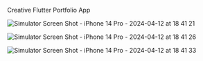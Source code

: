  Creative Flutter Portfolio App

 ![Simulator Screen Shot - iPhone 14 Pro - 2024-04-12 at 18 41 21](https://github.com/ambegavenitinbalaji/portfolio_app_flutter/assets/86120830/8c21f3a3-8b21-4bbc-b9ee-cbb78d23bd2c)

![Simulator Screen Shot - iPhone 14 Pro - 2024-04-12 at 18 41 26](https://github.com/ambegavenitinbalaji/portfolio_app_flutter/assets/86120830/3fabd1ae-6587-4370-bb2f-31f3663e3c59)

![Simulator Screen Shot - iPhone 14 Pro - 2024-04-12 at 18 41 33](https://github.com/ambegavenitinbalaji/portfolio_app_flutter/assets/86120830/7784d858-ce60-4677-9fd6-76373a982ccd)

